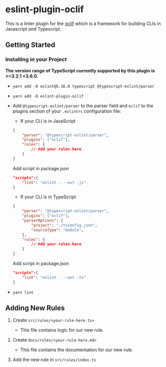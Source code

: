 # eslint-plugin-oclif

This is a linter plugin for the [oclif](https://github.com/oclif/oclif) which is a framework for building CLIs in Javascript and Typescript.

## Getting Started

### Installing in your Project

__The version range of TypeScript currently supported by this plugin is >=3.2.1 <3.6.0.__

* `yarn add -D eslint@5.16.0 typescript @typescript-eslint/parser`
* `yarn add -D eslint-plugin-oclif`
* Add `@typescript-eslint/parser` to the parser field and `oclif` to the plugins section of your `.eslintrc` configuration file:

    * If your CLI is in JavaScript

    ```json
    {
        "parser": "@typescript-eslint/parser",
        "plugins": ["oclif"],
        "rules": {
            // Add your rules here
        }
    }
    ```

    Add script in package.json

    ```json
    "scripts":{
        "lint": "eslint . --ext .js"
    }
    ```

    * If your CLI is in TypeScript

    ```json
    {
        "parser": "@typescript-eslint/parser",
        "plugins": ["oclif"],
        "parserOptions": {
            "project": "./tsconfig.json",
            "sourceType": "module",
        },
        "rules": {
            // Add your rules here
        }
    }
    ```

    Add script in package.json

    ```json
    "scripts":{
        "lint": "eslint . --ext .ts"
    }
    ```

* `yarn lint`

## Adding New Rules

1. Create `src/rules/<your-rule-here.ts>`
    * This file contains logic for our new rule.

2. Create `docs/rules/<your-rule-here.md>`
    * This file contains the documentation for our new rule.

3. Add the new rule in `src/rules/index.ts`
